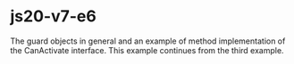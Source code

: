 # js20-v7-e6
The guard objects in general and an example of method implementation of the CanActivate interface.
This example continues from the third example.

